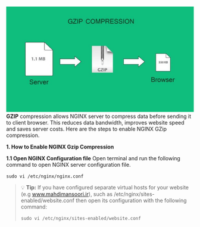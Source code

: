 ![How to Enable NGINX Gzip Compression](images/gzip-compression-nginx.jpg)\
**GZIP** compression allows NGINX server to compress data before sending it to client browser. This reduces data bandwidth, improves website speed and saves server costs. Here are the steps to enable NGINX GZip compression.

**1. How to Enable NGINX Gzip Compression**

**1.1 Open NGINX Configuration file**
Open terminal and run the following command to open NGINX server configuration file.
```
sudo vi /etc/nginx/nginx.conf
```

> :bulb: **Tip:** If you have configured separate virtual hosts for your website (e.g www.mahdimansoori.ir), such as /etc/nginx/sites-enabled/website.conf then open its configuration with the following command:
> ```
>sudo vi /etc/nginx/sites-enabled/website.conf
>```
